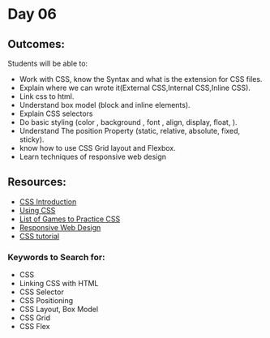 # Day 06

## Outcomes:
Students will be able to:
- Work with CSS, know the Syntax and what is the extension for CSS files.
- Explain where we can wrote it(External CSS,Internal CSS,Inline CSS).
- Link css to html.
- Understand box model (block and inline elements).
- Explain CSS selectors
- Do basic styling (color , background , font , align, display, float, ).
- Understand The position Property (static, relative, absolute, fixed, sticky).
- know how to use CSS Grid layout and Flexbox.
- Learn techniques of responsive web design

## Resources:

* [CSS Introduction](https://www.w3schools.com/css/css_intro.asp)
* [Using CSS](https://www.w3schools.com/html/html_css.asp)
* [List of Games to Practice CSS](https://medium.com/geekculture/learn-css-by-playing-games-cf70a79a38)
* [Responsive Web Design](https://www.w3schools.com/html/html_responsive.asp)
* [CSS tutorial](https://www.w3schools.com/css/default.asp)

### Keywords to Search for: 
* CSS
* Linking CSS with HTML
* CSS Selector
* CSS Positioning
* CSS Layout, Box Model
* CSS Grid
* CSS Flex